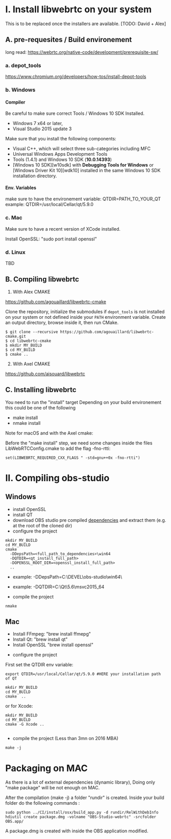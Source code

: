 # I. Install libwebrtc on your system

This is to be replaced once the installers are available. [TODO: David + Alex]

## A. pre-requesites / Build environement

long read: https://webrtc.org/native-code/development/prerequisite-sw/

### a. depot_tools

https://www.chromium.org/developers/how-tos/install-depot-tools

### b. Windows

#### Compiler

Be careful to make sure correct Tools / Windows 10 SDK Installed.

* Windows 7 x64 or later,
* Visual Studio 2015 update 3

Make sure that you install the following components:
  
* Visual C++, which will select three sub-categories including MFC
* Universal Windows Apps Development Tools
* Tools (1.4.1) and Windows 10 SDK (**10.0.14393**)
* [Windows 10 SDK][w10sdk] with **Debugging Tools for Windows** or
  [Windows Driver Kit 10][wdk10] installed in the same Windows 10 SDK
  installation directory.

#### Env. Variables

make sure to have the environement variable:
QTDIR=PATH_TO_YOUR_QT
example: QTDIR=/usr/local/Cellar/qt/5.9.0


### c. Mac

Make sure to have a recent version of XCode installed.

Install OpenSSL: "sudo port install openssl"

### d. Linux

TBD

## B. Compiling libwebrtc 

1. With Alex CMAKE

https://github.com/agouaillard/libwebrtc-cmake

Clone the repository, initialize the submodules if `depot_tools` is not
installed on your system or not defined inside your `PATH` environment variable.
Create an output directory, browse inside it, then run CMake.

```
$ git clone --recursive https://github.com/agouaillard/libwebrtc-cmake.git
$ cd libwebrtc-cmake
$ mkdir MY_BUILD
$ cd MY_BUILD
$ cmake ..
```
2. With Axel CMAKE

https://github.com/aisouard/libwebrtc


## C. Installing libwebrtc

You need to run the "install" target
Depending on your build environement this could be one of the following
- make install
- nmake install

Note for macOS and with the Axel cmake:

Before the "make install" step, we need some changes inside the files LibWebRTCConfig.cmake to add the flag -fno-rtti:
```
set(LIBWEBRTC_REQUIRED_CXX_FLAGS " -std=gnu++0x -fno-rtti")
```

# II. Compiling obs-studio

## Windows

- install OpenSSL
- install QT
- download OBS studio pre compiled [dependencies](https://obsproject.com/downloads/dependencies2015.zip) and extract them (e.g. at the root of the cloned dir)
- configure the project

```
mkdir MY_BUILD
cd MY_BUILD
cmake
  -DDepsPath=<full_path_to_dependencies>\win64
  -DQTDIR=<qt_install_full_path>
  -DOPENSSL_ROOT_DIR=<openssl_install_full_path>
  ..
```

  - example: -DDepsPath=C:\DEVEL\obs-studio\win64\
  - example: -DQTDIR=C:\Qt\5.6\msvc2015_64

- compile the project
```
nmake
```

## Mac

* Install FFmpeg: "brew install ffmepg"
* Install Qt:     "brew install qt"
* Install OpenSSL "brew install openssl"

- configure the project

First set the QTDIR env variable:

```
export QTDIR=/usr/local/Cellar/qt/5.9.0 #HERE your installation path of QT 

```

```
mkdir MY_BUILD
cd MY_BUILD
cmake  ..
```
or for Xcode:
```
mkdir MY_BUILD
cd MY_BUILD
cmake -G Xcode ..
  
```
- compile the project (Less than 3mn on 2016 MBA)
```
make -j
```
# Packaging on MAC

As there is a lot of external dependencies (dynamic library),
Doing only "make package" will be not enough on MAC.

After the compilation (make -j) a folder "rundir" is created.
Inside your build folder do the following commands :

```
sudo python ../CI/install/osx/build_app.py -d rundir/RelWithDebInfo
hdiutil create package.dmg -volname "OBS-Studio-webrtc" -srcfolder OBS.app/
```

A package.dmg is created with inside the OBS application modified.


